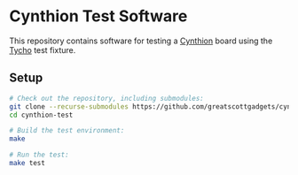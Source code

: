 # Cynthion Test Software

This repository contains software for testing a [Cynthion](https://github.com/greatscottgadgets/cynthion-hardware) board using the [Tycho](https://github.com/greatscottgadgets/tycho) test fixture.

## Setup

```sh
# Check out the repository, including submodules:
git clone --recurse-submodules https://github.com/greatscottgadgets/cynthion-test
cd cynthion-test

# Build the test environment:
make

# Run the test:
make test
```
